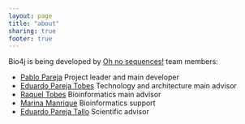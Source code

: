 ```yaml
---
layout: page
title: "about"
sharing: true
footer: true
---
```


Bio4j is being developed by [Oh no sequences!](http://ohnosequences.com/) team members: 

- [Pablo Pareja](http://about.me/pablopareja) Project leader and main developer
- [Eduardo Pareja Tobes](http://eduardo.pareja-tobes.name/) Technology and architecture main advisor
- [Raquel Tobes](http://www.mendeley.com/profiles/raquel-tobes/) Bioinformatics main advisor
- [Marina Manrique](http://marinamanrique.me/) Bioinformatics support
- [Eduardo Pareja Tallo](http://www.eduardopareja.name/) Scientific advisor





